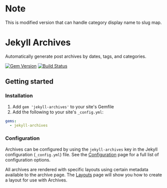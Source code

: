 # Note
This is modified version that can handle category display name to slug map.

# Jekyll Archives

Automatically generate post archives by dates, tags, and categories.

[![Gem Version](https://badge.fury.io/rb/jekyll-archives.png)](http://badge.fury.io/rb/jekyll-archives)
[![Build Status](https://travis-ci.org/jekyll/jekyll-archives.svg?branch=master)](https://travis-ci.org/jekyll/jekyll-archives)

## Getting started

### Installation

1. Add `gem 'jekyll-archives'` to your site's Gemfile
2. Add the following to your site's `_config.yml`:

```yml
gems:
  - jekyll-archives
```

### Configuration
Archives can be configured by using the `jekyll-archives` key in the Jekyll configuration (`_config.yml`) file. See the [Configuration](docs/configuration.md) page for a full list of configuration options.

All archives are rendered with specific layouts using certain metadata available to the archive page. The [Layouts](docs/layouts.md) page will show you how to create a layout for use with Archives.
